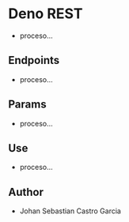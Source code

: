 # Deno REST

- proceso...

## Endpoints

- proceso...

## Params 

- proceso...

## Use

- proceso...

## Author

- Johan Sebastian Castro Garcia